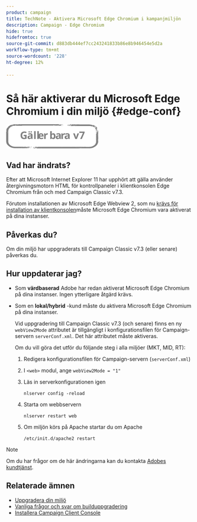 ```yaml
---
product: campaign
title: TechNote - Aktivera Microsoft Edge Chromium i kampanjmiljön
description: Campaign - Edge Chromium
hide: true
hidefromtoc: true
source-git-commit: d883db444ef7cc243241833b86e8b946454e5d2a
workflow-type: tm+mt
source-wordcount: '228'
ht-degree: 12%

---
```



# Så här aktiverar du Microsoft Edge Chromium i din miljö {#edge-conf}

![](../../assets/v7-only.svg)


## Vad har ändrats?

Efter att Microsoft Internet Explorer 11 har upphört att gälla använder återgivningsmotorn HTML för kontrollpaneler i klientkonsolen Edge Chromium från och med Campaign Classic v7.3.

Förutom installationen av Microsoft Edge Webview 2, som nu [krävs för installation av klientkonsolen](../../installation/using/installing-the-client-console.md#webview)måste Microsoft Edge Chromium vara aktiverat på dina instanser.

## Påverkas du?

Om din miljö har uppgraderats till Campaign Classic v7.3 (eller senare) påverkas du.

## Hur uppdaterar jag?

* Som **värdbaserad** Adobe har redan aktiverat Microsoft Edge Chromium på dina instanser. Ingen ytterligare åtgärd krävs.

* Som en **lokal/hybrid** -kund måste du aktivera Microsoft Edge Chromium på dina instanser.

   Vid uppgradering till Campaign Classic v7.3 (och senare) finns en ny `webView2Mode` attributet är tillgängligt i konfigurationsfilen för Campaign-servern `serverConf.xml`. Det här attributet måste aktiveras.

   Om du vill göra det utför du följande steg i alla miljöer (MKT, MID, RT):

   1. Redigera konfigurationsfilen för Campaign-servern (`serverConf.xml`)
   1. I `<web>` modul, ange `webView2Mode = "1"`
   1. Läs in serverkonfigurationen igen

      ```
      nlserver config -reload
      ```

   1. Starta om webbservern

      ```
      nlserver restart web
      ```

   1. Om miljön körs på Apache startar du om Apache

      ```
      /etc/init.d/apache2 restart
      ```


>[!NOTE]
>
>Om du har frågor om de här ändringarna kan du kontakta [Adobes kundtjänst](https://helpx.adobe.com/se/enterprise/admin-guide.html/enterprise/using/support-for-experience-cloud.ug.html).

## Relaterade ämnen

* [Uppgradera din miljö](../../production/using/build-upgrade.md)
* [Vanliga frågor och svar om builduppgradering](../../platform/using/faq-build-upgrade.md)
* [Installera Campaign Client Console](../../installation/using/installing-the-client-console.md)

